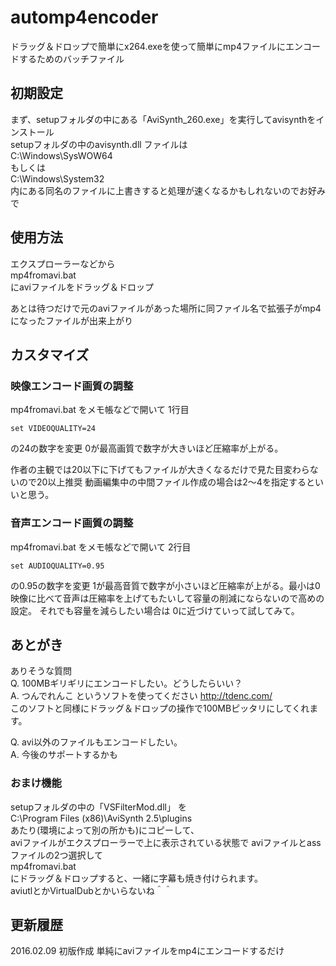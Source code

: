 # automp4encoder

ドラッグ＆ドロップで簡単にx264.exeを使って簡単にmp4ファイルにエンコードするためのバッチファイル

## 初期設定

まず、setupフォルダの中にある「AviSynth_260.exe」を実行してavisynthをインストール  
setupフォルダの中のavisynth.dll ファイルは  
C:\Windows\SysWOW64  
もしくは  
C:\Windows\System32  
内にある同名のファイルに上書きすると処理が速くなるかもしれないのでお好みで

## 使用方法

エクスプローラーなどから  
mp4fromavi.bat  
にaviファイルをドラッグ＆ドロップ

あとは待つだけで元のaviファイルがあった場所に同ファイル名で拡張子がmp4になったファイルが出来上がり

## カスタマイズ

### 映像エンコード画質の調整

mp4fromavi.bat をメモ帳などで開いて 1行目
````
set VIDEOQUALITY=24
````
の24の数字を変更
0が最高画質で数字が大きいほど圧縮率が上がる。

作者の主観では20以下に下げてもファイルが大きくなるだけで見た目変わらないので20以上推奨
動画編集中の中間ファイル作成の場合は2～4を指定するといいと思う。

### 音声エンコード画質の調整
mp4fromavi.bat をメモ帳などで開いて 2行目
````
set AUDIOQUALITY=0.95
````
の0.95の数字を変更
1が最高音質で数字が小さいほど圧縮率が上がる。最小は0
映像に比べて音声は圧縮率を上げてもたいして容量の削減にならないので高めの設定。
それでも容量を減らしたい場合は 0に近づけていって試してみて。

## あとがき

ありそうな質問  
Q. 100MBギリギリにエンコードしたい。どうしたらいい？  
A. つんでれんこ というソフトを使ってください http://tdenc.com/  
このソフトと同様にドラッグ＆ドロップの操作で100MBピッタリにしてくれます。

Q. avi以外のファイルもエンコードしたい。  
A. 今後のサポートするかも

### おまけ機能
setupフォルダの中の「VSFilterMod.dll」 を  
C:\Program Files (x86)\AviSynth 2.5\plugins  
あたり(環境によって別の所かも)にコピーして、  
aviファイルがエクスプローラーで上に表示されている状態で
aviファイルとassファイルの2つ選択して  
mp4fromavi.bat  
にドラッグ＆ドロップすると、一緒に字幕も焼き付けられます。  
aviutlとかVirtualDubとかいらないね＾＾


## 更新履歴
2016.02.09 初版作成 単純にaviファイルをmp4にエンコードするだけ




